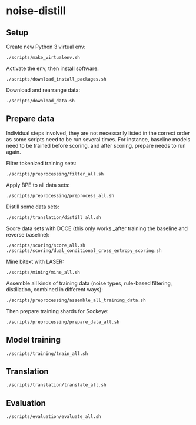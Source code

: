 # noise-distill

## Setup

Create new Python 3 virtual env:

    ./scripts/make_virtualenv.sh

Activate the env, then install software:

    ./scripts/download_install_packages.sh

Download and rearrange data:

    ./scripts/download_data.sh

## Prepare data

Individual steps involved, they are not necessarily listed in the correct order as some
scripts need to be run several times. For instance, baseline models need to be trained before scoring,
and after scoring, prepare needs to run again.

Filter tokenized training sets:

    ./scripts/preprocessing/filter_all.sh

Apply BPE to all data sets:

    ./scripts/preprocessing/preprocess_all.sh

Distill some data sets:

    ./scripts/translation/distill_all.sh
    
Score data sets with DCCE (this only works _after training the baseline and reverse baseline):

    ./scripts/scoring/score_all.sh
    ./scripts/scoring/dual_conditional_cross_entropy_scoring.sh

Mine bitext with LASER:

    ./scripts/mining/mine_all.sh

Assemble all kinds of training data (noise types,
rule-based filtering, distillation, combined in different ways):

    ./scripts/preprocessing/assemble_all_training_data.sh

Then prepare training shards for Sockeye:

    ./scripts/preprocessing/prepare_data_all.sh

## Model training

    ./scripts/training/train_all.sh

## Translation

    ./scripts/translation/translate_all.sh

## Evaluation

    ./scripts/evaluation/evaluate_all.sh
